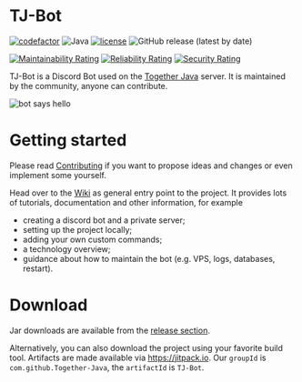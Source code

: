 # TJ-Bot

[![codefactor](https://img.shields.io/codefactor/grade/github/together-java/tj-bot)](https://www.codefactor.io/repository/github/together-java/tj-bot)
![Java](https://img.shields.io/badge/Java-17%2B-ff696c)
[![license](https://img.shields.io/github/license/Together-Java/TJ-Bot)](https://github.com/Together-Java/TJ-Bot/blob/master/LICENSE)
![GitHub release (latest by date)](https://img.shields.io/github/v/release/Together-Java/TJ-Bot?label=release)

[![Maintainability Rating](https://sonarcloud.io/api/project_badges/measure?project=Together-Java_TJ-Bot&metric=sqale_rating)](https://sonarcloud.io/dashboard?id=Together-Java_TJ-Bot)
[![Reliability Rating](https://sonarcloud.io/api/project_badges/measure?project=Together-Java_TJ-Bot&metric=reliability_rating)](https://sonarcloud.io/dashboard?id=Together-Java_TJ-Bot)
[![Security Rating](https://sonarcloud.io/api/project_badges/measure?project=Together-Java_TJ-Bot&metric=security_rating)](https://sonarcloud.io/dashboard?id=Together-Java_TJ-Bot)

TJ-Bot is a Discord Bot used on the [Together Java](https://discord.com/invite/XXFUXzK) server. It is maintained by the community, anyone can contribute.

![bot says hello](https://i.imgur.com/FE1MJTV.png)

# Getting started

Please read [Contributing](https://github.com/Together-Java/TJ-Bot/wiki/Contributing) if you want to propose ideas and changes or even implement some yourself.

Head over to the [Wiki](https://github.com/Together-Java/TJ-Bot/wiki) as general entry point to the project. It provides lots of tutorials, documentation and other information, for example
* creating a discord bot and a private server;
* setting up the project locally;
* adding your own custom commands;
* a technology overview;
* guidance about how to maintain the bot (e.g. VPS, logs, databases, restart).

# Download

Jar downloads are available from the [release section](https://github.com/Together-Java/TJ-Bot/releases).

Alternatively, you can also download the project using your favorite build tool. Artifacts are made available via https://jitpack.io. Our `groupId` is `com.github.Together-Java`, the `artifactId` is `TJ-Bot`.